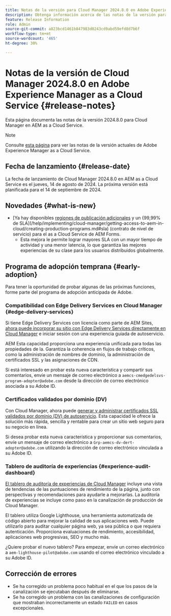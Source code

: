 ```yaml
---
title: Notas de la versión para Cloud Manager 2024.8.0 en Adobe Experience Manager as a Cloud Service
description: Obtenga información acerca de las notas de la versión para Cloud Manager 2024.8.0 en AEM as a Cloud Service.
feature: Release Information
role: Admin
source-git-commit: a823bcd1461b847983d0243cd9abd59efd8d7b6f
workflow-type: tm+mt
source-wordcount: '465'
ht-degree: 30%

---
```



# Notas de la versión de Cloud Manager 2024.8.0 en Adobe Experience Manager as a Cloud Service {#release-notes}

Esta página documenta las notas de la versión 2024.8.0 para Cloud Manager en AEM as a Cloud Service.

>[!NOTE]
>
>Consulte [esta página](/help/release-notes/release-notes-cloud/release-notes-current.md) para ver las notas de la versión actuales de Adobe Experience Manager as a Cloud Service.

## Fecha de lanzamiento {#release-date}

La fecha de lanzamiento de Cloud Manager 2024.8.0 en AEM as a Cloud Service es el jueves, 14 de agosto de 2024. La próxima versión está planificada para el 14 de septiembre de 2024.

## Novedades {#what-is-new}

* [Ya hay disponibles [regiones de publicación adicionales](/help/operations/additional-publish-regions.md) y un {99,99% de SLA](/help/implementing/cloud-manager/getting-access-to-aem-in-cloud/creating-production-programs.md#sla) (contrato de nivel de servicio) para el as a Cloud Service de AEM Forms.
   * Esta mejora le permite lograr mayores SLA con un mayor tiempo de actividad y una menor latencia, lo que garantiza las mejores experiencias de su clase para los usuarios distribuidos globalmente.

## Programa de adopción temprana {#early-adoption}

Para tener la oportunidad de probar algunas de las próximas funciones, forme parte del programa de adopción anticipada de Adobe.

### Compatibilidad con Edge Delivery Services en Cloud Manager {#edge-delivery-services}

Si tiene Edge Delivery Services con licencia como parte de AEM Sites, [ahora puede incorporar su sitio con Edge Delivery Services directamente en Cloud Manager](/help/implementing/cloud-manager/edge-delivery-services.md) e iniciar sesión con una experiencia guiada de autoservicio.

AEM Esta capacidad proporciona una experiencia unificada para todas las propiedades de la. Garantiza la coherencia en flujos de trabajo críticos, como la administración de nombres de dominio, la administración de certificados SSL y las asignaciones de CDN.

Si está interesado en probar esta nueva característica y compartir sus comentarios, envíe un mensaje de correo electrónico a `aemcs-cmedgedelsvs-program-adopter@adobe.com` desde la dirección de correo electrónico asociada a su Adobe ID.

### Certificados validados por dominio (DV)

Con Cloud Manager, ahora puede [generar y administrar certificados SSL validados por dominio (DV) de autoservicio](/help/implementing/cloud-manager/managing-ssl-certifications/domain-validated-certificates.md). Esta capacidad le ofrece la solución más rápida, sencilla y rentable para crear un sitio web seguro para su negocio en línea.

Si desea probar esta nueva característica y proporcionar sus comentarios, envíe un mensaje de correo electrónico a `Grp-aemcs-dv-dert-adopter@adobe.com` utilizando la dirección de correo electrónico vinculada a su Adobe ID.

### Tablero de auditoría de experiencias {#experience-audit-dashboard}

[El tablero de auditoría de experiencias de Cloud Manager](/help/implementing/cloud-manager/experience-audit-dashboard.md) incluye una vista de tendencias de las puntuaciones de rendimiento de la página, junto con perspectivas y recomendaciones para ayudarle a mejorarlas. La auditoría de experiencias se incluye como paso en la canalización de producción de Cloud Manager.

El tablero utiliza Google Lighthouse, una herramienta automatizada de código abierto para mejorar la calidad de sus aplicaciones web. Puede utilizarlo para auditar cualquier página web, ya sea pública o que requiera autenticación. Proporciona evaluaciones de rendimiento, accesibilidad, aplicaciones web progresivas, SEO y mucho más.

¿Quiere probar el nuevo tablero? Para empezar, envíe un correo electrónico a `aem-lighthouse-pilot@adobe.com` usando el correo electrónico vinculado a su Adobe ID.

## Corrección de errores

* Se ha corregido un problema poco habitual en el que los pasos de la canalización se ejecutaban después de eliminarse.
* Se ha corregido un problema con las canalizaciones de configuración que mostraban incorrectamente un estado `FAILED` en casos excepcionales.
